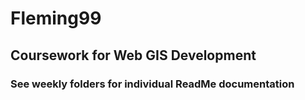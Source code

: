# Fleming99
## Coursework for Web GIS Development
### See weekly folders for individual ReadMe documentation
